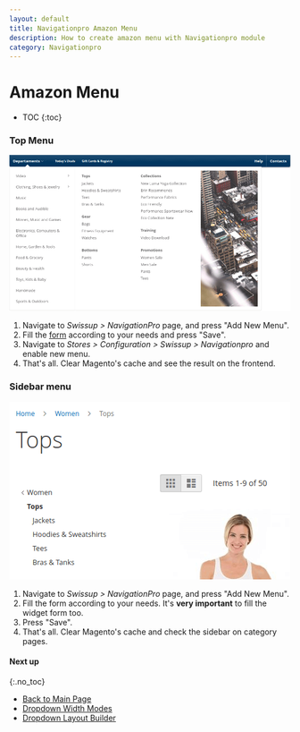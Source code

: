 ```yaml
---
layout: default
title: Navigationpro Amazon Menu
description: How to create amazon menu with Navigationpro module
category: Navigationpro
---
```


# Amazon Menu

* TOC
{:toc}

### Top Menu

![Amazon Menu](/images/m2/navigationpro/use-cases/amazon-menu.png)

 1. Navigate to _Swissup > NavigationPro_ page, and press "Add New Menu".
 2. Fill the [form](/m2/extensions/navigationpro/backend/menu-new/) according to
    your needs and press "Save".
 3. Navigate to _Stores > Configuration > Swissup > Navigationpro_
    and enable new menu.
 4. That's all. Clear Magento's cache and see the result on the frontend.

### Sidebar menu

![Amazon Sidebar screenshot](/images/m2/navigationpro/use-cases/amazon-menu/amazon-sidebar-frontend.png)

 1. Navigate to _Swissup > NavigationPro_ page, and press "Add New Menu".
 2. Fill the form according to your needs. It's **very important** to fill the
    widget form too.
 4. Press "Save".
 3. That's all. Clear Magento's cache and check the sidebar on category pages.

#### Next up
{:.no_toc}

 -  [Back to Main Page](/m2/extensions/navigationpro/)
 -  [Dropdown Width Modes](/m2/extensions/navigationpro/ui/dropdown-width-modes/)
 -  [Dropdown Layout Builder](/m2/extensions/navigationpro/ui/dropdown-layout-builder/)

[simple-menu]: /m2/extensions/navigationpro/use-cases/simple-menu/ "Simple Menu"
[css-helpers]: /m2/extensions/navigationpro/customization/css-helpers/ "CSS Helpers"
[config]: /m2/extensions/navigationpro/configuration/ "Configuration"
